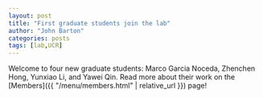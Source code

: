 ```yaml
---
layout: post
title: "First graduate students join the lab"
author: "John Barton"
categories: posts
tags: [lab,UCR]
---
```


Welcome to four new graduate students: Marco Garcia Noceda, Zhenchen Hong, Yunxiao Li, and Yawei Qin. Read more about their work on the [Members]({{ "/menu/members.html" | relative_url }}) page!
